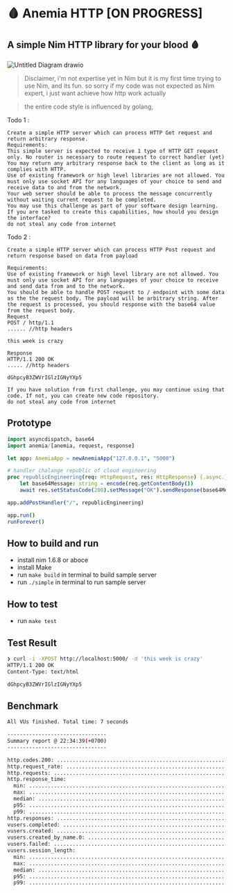 # 🩸 Anemia HTTP [ON PROGRESS]
## A simple Nim HTTP library for your blood 🩸
![Untitled Diagram drawio](https://user-images.githubusercontent.com/40946917/202859136-7e6b88a0-a1f2-4269-af2f-5ce1c99fc809.png)



> Disclaimer, i'm not expertise yet in Nim but it is my first time trying to use Nim, and its fun. so sorry if my code was not expected as Nim expert, i just want achieve how http work actually

> the entire code style is influenced by golang, 

Todo 1 :
    
    Create a simple HTTP server which can process HTTP Get request and return arbitrary response. 
    Requirements:
    This simple server is expected to receive 1 type of HTTP GET request only. No router is necessary to route request to correct handler (yet)
    You may return any arbitrary response back to the client as long as it complies with HTTP.
    Use of existing framework or high level libraries are not allowed. You must only use socket API for any languages of your choice to send and receive data to and from the network.
    Your web server should be able to process the message concurrently without waiting current request to be completed.
    You may use this challenge as part of your software design learning. If you are tasked to create this capabilities, how should you design the interface?
    do not steal any code from internet

Todo 2 :
    
    Create a simple HTTP server which can process HTTP Post request and return response based on data from payload

    Requirements:
    Use of existing framework or high level library are not allowed. You must only use socket API for any languages of your choice to receive and send data from and to the network.
    You should be able to handle POST request to / endpoint with some data as the the request body. The payload will be arbitrary string. After the request is processed, you should response with the base64 value from the request body.
    Request
    POST / http/1.1
    ...... //http headers

    this week is crazy

    Response
    HTTP/1.1 200 OK
    ..... //http headers

    dGhpcyB3ZWVrIGlzIGNyYXp5

    If you have solution from first challenge, you may continue using that code. If not, you can create new code repository.
    do not steal any code from internet

## Prototype
```nim
import asyncdispatch, base64
import anemia/[anemia, request, response]

let app: AnemiaApp = newAnemiaApp("127.0.0.1", "5000")

# handler chalange republic of cloud engineering
proc republicEngineering(req: HttpRequest, res: HttpResponse) {.async.} =
    let base64Message: string = encode(req.getContentBody())
    await res.setStatusCode(200).setMessage("OK").sendResponse(base64Message)

app.addPostHandler("/", republicEngineering)

app.run()
runForever()
```
## How to build and run
- install nim 1.6.8 or aboce
- install Make
- run `make build` in terminal to build sample server
- run `./simple` in terminal to run sample server

## How to test
- run `make test `
## Test Result
```bash                  
❯ curl -i -XPOST http://localhost:5000/ -d 'this week is crazy'
HTTP/1.1 200 OK
Content-Type: text/html

dGhpcyB3ZWVrIGlzIGNyYXp5
```

## Benchmark
```bash
All VUs finished. Total time: 7 seconds

--------------------------------
Summary report @ 22:34:39(+0700)
--------------------------------

http.codes.200: ................................................................ 5000
http.request_rate: ............................................................. 1000/sec
http.requests: ................................................................. 5000
http.response_time:
  min: ......................................................................... 0
  max: ......................................................................... 13
  median: ...................................................................... 0
  p95: ......................................................................... 1
  p99: ......................................................................... 3
http.responses: ................................................................ 5000
vusers.completed: .............................................................. 5000
vusers.created: ................................................................ 5000
vusers.created_by_name.0: ...................................................... 5000
vusers.failed: ................................................................. 0
vusers.session_length:
  min: ......................................................................... 0.4
  max: ......................................................................... 24.1
  median: ...................................................................... 0.7
  p95: ......................................................................... 2.2
  p99: ......................................................................... 8.4
```
